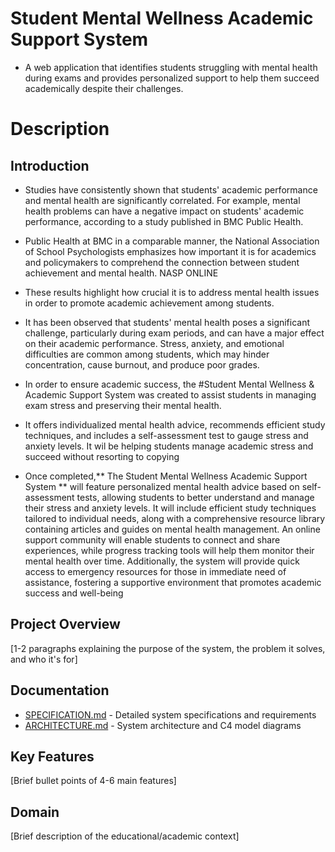 # Student Mental Wellness Academic Support System
* A web application that identifies students struggling with mental health during exams and provides personalized support to help them succeed academically despite their challenges.
# Description
## Introduction
* Studies have consistently shown that students' academic performance and mental health are significantly correlated.  For example, mental health problems can have a negative impact on students' academic performance, according to a study published in BMC Public Health.
  
* Public Health at BMC in a comparable manner, the National Association of School Psychologists emphasizes how important it is for academics and policymakers to comprehend the connection between student achievement and mental health. NASP ONLINE
* These results highlight how crucial it is to address mental health issues in order to promote academic achievement among students.
  
* It has been observed that students' mental health poses a significant challenge, particularly during exam periods, and can have a major effect on their academic performance.  Stress, anxiety, and emotional difficulties are common among students, which may hinder concentration, cause burnout, and produce poor grades.
 
* In order to ensure academic success, the #Student Mental Wellness & Academic Support System was created to assist students in managing exam stress and preserving their mental health.
*  It offers individualized mental health advice, recommends efficient study techniques, and includes a self-assessment test to gauge stress and anxiety levels. It wil be helping students manage academic stress and succeed without resorting to copying
*  Once completed,** The Student Mental Wellness Academic Support System ** will feature personalized mental health advice based on self-assessment tests, allowing students to better understand and manage their stress and anxiety levels. It will include efficient study techniques tailored to individual needs, along with a comprehensive resource library containing articles and guides on mental health management. An online support community will enable students to connect and share experiences, while progress tracking tools will help them monitor their mental health over time. Additionally, the system will provide quick access to emergency resources for those in immediate need of assistance, fostering a supportive environment that promotes academic success and well-being


## Project Overview
[1-2 paragraphs explaining the purpose of the system, the problem it solves, and who it's for]

## Documentation
- [SPECIFICATION.md](SPECIFICATION.md) - Detailed system specifications and requirements
- [ARCHITECTURE.md](ARCHITECTURE.md) - System architecture and C4 model diagrams

## Key Features
[Brief bullet points of 4-6 main features]

## Domain
[Brief description of the educational/academic context]
